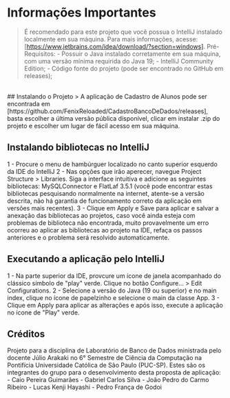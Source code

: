 # Informações Importantes
> É recomendado para este projeto que você possua o IntelliJ instalado localmente em sua máquina.
Para mais informações, acesse: [https://www.jetbrains.com/idea/download/?section=windows].
> Pré-Requisitos: 
    - Possuir o Java instalado corretamente em sua máquina, com uma versão mínima requirida do Java 19;
    - IntelliJ Community Edition;
    - Código fonte do projeto (pode ser encontrado no GitHub em releases);

<br/>
## Instalando o Projeto
> A aplicação de Cadastro de Alunos pode ser encontrada em [https://github.com/FenixReloaded/CadastroBancoDeDados/releases], basta escolher a última versão pública disponível, clicar em instalar .zip do projeto e escolher um lugar de fácil acesso em sua máquina.
<br/>

## Instalando bibliotecas no IntelliJ
1 - Procure o menu de hambúrguer localizado no canto superior esquerdo da IDE do IntelliJ
2 - Nas opções que irão aperecer, navegue Project Structure > Libraries. Siga a interface intuitiva e adicione as seguintes bibliotecas: MySQLConnector e FlatLaf 3.5.1 (você pode encontrar estas bibliotecas pesquisando normalmente na internet, atente-se a versão descrita, não há garantia de funcionamento correto da aplicação em versões mais recentes).
3 - Clique em Apply e Save para aplicar e salvar a anexação das bibliotecas ao projetos, caso você ainda esteja com problemas de biblioteca não encontrada, muito provavelmente um erro ocorreu ao aplicar as bibliotecas ao projeto na IDE, refaça os passos anteriores e o problema será resolvido automaticamente.
<br/>

## Executando a aplicação pelo IntelliJ
1 - Na parte superior da IDE, provcure um ícone de janela acompanhado do clássico símbolo de "play" verde. Clique no botão Configure... > Edit Configurations.
2 - Selecione a versão do Java (19 ou superior) e no main index, clique no ícone de papelzinho e selecione o main da classe App.
3 - Clique em Apply para aplicar as alterações e após isso, execute a aplicação no ícone de "Play" verde.
<br/>

## Créditos
Projeto para a disciplina de Laboratório de Banco de Dados ministrada pelo docente Júlio Arakaki no 6° Semestre de Ciência da Computação na Pontifícia Universidade Católica de São Paulo (PUC-SP).
Estes são os integrantes do grupo para o desenvolvimento desta proposta de aplicação:
    - Caio Pereira Guimarães
    - Gabriel Carlos Silva
    - João Pedro do Carmo Ribeiro
    - Lucas Kenji Hayashi
    - Pedro França de Godoi
